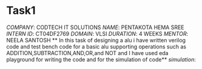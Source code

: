 # Task1
*COMPANY*: CODTECH IT SOLUTIONS
*NAME*: PENTAKOTA HEMA SREE
*INTERN ID*: CT04DF2769
*DOMAIN*: VLSI
*DURATION*: 4 WEEKS
*MENTOR*: NEELA SANTOSH
** In this task of designing a alu i have written verilog code and test bench code for a basic alu supporting operations such as ADDITION,SUBTRACTION,AND,OR,and NOT and I have used eda playground for writing the code and for the simulation of code**
*simulation*:
